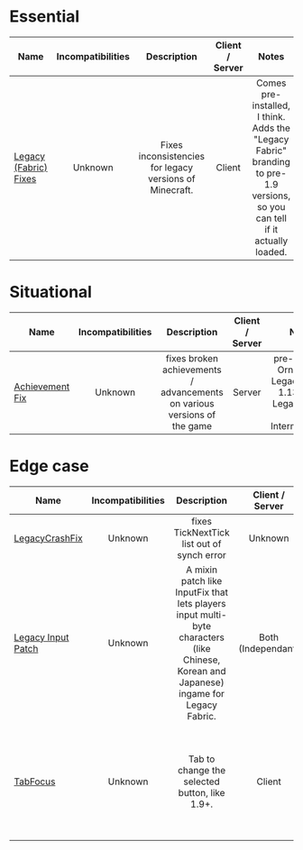 # Essential
| Name | Incompatibilities | Description | Client / Server | Notes |
| --- | :---: | :---: | :---: | :---: |
| [Legacy (Fabric) Fixes](https://modrinth.com/mod/legacy-fabric-fixes) | Unknown | Fixes inconsistencies for legacy versions of Minecraft. | Client | Comes pre-installed, I think. Adds the "Legacy Fabric" branding to pre-1.9 versions, so you can tell if it actually loaded. |

# Situational
| Name | Incompatibilities | Description | Client / Server | Notes |
| --- | :---: | :---: | :---: | :---: |
| [Achievement Fix](https://modrinth.com/mod/achievement-fix) | Unknown | fixes broken achievements / advancements on various versions of the game | Server | pre-1.3 is for Ornithe, not Legacy Fabric. 1.13 needs Legacy Fabric v2 Intermediaries. |

# Edge case
| Name | Incompatibilities | Description | Client / Server | Notes |
| --- | :---: | :---: | :---: | :---: |
| [LegacyCrashFix](https://github.com/tildejustin/legacy-crash-fix) | Unknown | fixes TickNextTick list out of synch error | Unknown | N/A |
| [Legacy Input Patch](https://modrinth.com/mod/legacyinputpatch) | Unknown | A mixin patch like InputFix that lets players input multi-byte characters (like Chinese, Korean and Japanese) ingame for Legacy Fabric. | Both (Independant) | Required on server on pre-1.6 to fix signs. |
| [TabFocus](https://github.com/RedLime/TabFocus) | Unknown | Tab to change the selected button, like 1.9+. | Client | Mods need to implement it on a per-mod basis, I think. meant for 1.8 and below. |